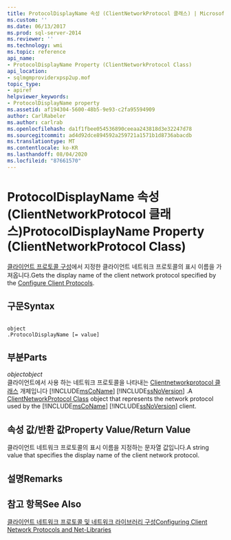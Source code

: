 ```yaml
---
title: ProtocolDisplayName 속성 (ClientNetworkProtocol 클래스) | Microsoft Docs
ms.custom: ''
ms.date: 06/13/2017
ms.prod: sql-server-2014
ms.reviewer: ''
ms.technology: wmi
ms.topic: reference
api_name:
- ProtocolDisplayName Property (ClientNetworkProtocol Class)
api_location:
- sqlmgmproviderxpsp2up.mof
topic_type:
- apiref
helpviewer_keywords:
- ProtocolDisplayName property
ms.assetid: af194304-5600-48b5-9e93-c2fa95594909
author: CarlRabeler
ms.author: carlrab
ms.openlocfilehash: da1f1fbee054536890ceeaa243818d3e32247d78
ms.sourcegitcommit: ad4d92dce894592a259721a1571b1d8736abacdb
ms.translationtype: MT
ms.contentlocale: ko-KR
ms.lasthandoff: 08/04/2020
ms.locfileid: "87661570"
---
```

# <a name="protocoldisplayname-property-clientnetworkprotocol-class"></a><span data-ttu-id="5ebe0-102">ProtocolDisplayName 속성(ClientNetworkProtocol 클래스)</span><span class="sxs-lookup"><span data-stu-id="5ebe0-102">ProtocolDisplayName Property (ClientNetworkProtocol Class)</span></span>
  <span data-ttu-id="5ebe0-103">[클라이언트 프로토콜 구성](https://technet.microsoft.com/library/ms181035.aspx)에서 지정한 클라이언트 네트워크 프로토콜의 표시 이름을 가져옵니다.</span><span class="sxs-lookup"><span data-stu-id="5ebe0-103">Gets the display name of the client network protocol specified by the [Configure Client Protocols](https://technet.microsoft.com/library/ms181035.aspx).</span></span>  
  
## <a name="syntax"></a><span data-ttu-id="5ebe0-104">구문</span><span class="sxs-lookup"><span data-stu-id="5ebe0-104">Syntax</span></span>  
  
```  
  
object  
.ProtocolDisplayName [= value]  
```  
  
## <a name="parts"></a><span data-ttu-id="5ebe0-105">부분</span><span class="sxs-lookup"><span data-stu-id="5ebe0-105">Parts</span></span>  
 <span data-ttu-id="5ebe0-106">*object*</span><span class="sxs-lookup"><span data-stu-id="5ebe0-106">*object*</span></span>  
 <span data-ttu-id="5ebe0-107">클라이언트에서 사용 하는 네트워크 프로토콜을 나타내는 [Clientnetworkprotocol 클래스](clientnetworkprotocol-class.md) 개체입니다 [!INCLUDE[msCoName](../../../includes/msconame-md.md)] [!INCLUDE[ssNoVersion](../../../includes/ssnoversion-md.md)] .</span><span class="sxs-lookup"><span data-stu-id="5ebe0-107">A [ClientNetworkProtocol Class](clientnetworkprotocol-class.md) object that represents the network protocol used by the [!INCLUDE[msCoName](../../../includes/msconame-md.md)] [!INCLUDE[ssNoVersion](../../../includes/ssnoversion-md.md)] client.</span></span>  
  
## <a name="property-valuereturn-value"></a><span data-ttu-id="5ebe0-108">속성 값/반환 값</span><span class="sxs-lookup"><span data-stu-id="5ebe0-108">Property Value/Return Value</span></span>  
 <span data-ttu-id="5ebe0-109">클라이언트 네트워크 프로토콜의 표시 이름을 지정하는 문자열 값입니다.</span><span class="sxs-lookup"><span data-stu-id="5ebe0-109">A string value that specifies the display name of the client network protocol.</span></span>  
  
## <a name="remarks"></a><span data-ttu-id="5ebe0-110">설명</span><span class="sxs-lookup"><span data-stu-id="5ebe0-110">Remarks</span></span>  
  
## <a name="see-also"></a><span data-ttu-id="5ebe0-111">참고 항목</span><span class="sxs-lookup"><span data-stu-id="5ebe0-111">See Also</span></span>  
 [<span data-ttu-id="5ebe0-112">클라이언트 네트워크 프로토콜 및 네트워크 라이브러리 구성</span><span class="sxs-lookup"><span data-stu-id="5ebe0-112">Configuring Client Network Protocols and Net-Libraries</span></span>](https://technet.microsoft.com/library/ms181035.aspx)  
  
  

